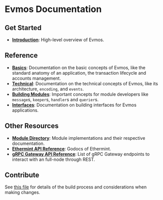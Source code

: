 <!--
layout: home
title: Evmos Documentation
description: Evmos is a scalable and interoperable Ethereum, built on Proof-of-Stake with fast-finality.
sections:
  - title: Introduction
    desc: Read a high-level overview of Evmos and its architecture.
    url: /intro
    icon: ethereum-intro
  - title: Basics
    desc: Start with the basic concepts of Evmos, like accounts and transactions.
    url: /basics
    icon: basics
  - title: Core Concepts
    desc: Read about the core concepts like encoding and events.
    url: /core
    icon: core
stack:
  - title: Cosmos SDK
    desc: The SDK is the world’s most popular framework for building application-specific blockchains.
    color: "#5064FB"
    label: sdk
    url: http://docs.cosmos.network
  - title: Ethereum
    desc: Ethereum is a global, open-source platform for decentralized applications.
    color: "#1A1F36"
    label: ethereum-black
    url: https://eth.wiki
  - title: Tendermint Core
    desc: The leading BFT engine for building blockchains, powering Evmos.
    color: "#00BB00"
    label: core
    url: http://docs.tendermint.com
footer:
  newsletter: false
aside: false
-->

# Evmos Documentation

## Get Started

- **[Introduction](./intro/overview.md)**: High-level overview of Evmos.

## Reference

- **[Basics](./basics/)**: Documentation on the basic concepts of Evmos, like the standard anatomy of an application, the transaction lifecycle and accounts management.
- **[Technical](./technical_concepts/)**: Documentation on the technical concepts of Evmos, like its architecture, `encoding`, and `events`.
- **[Building Modules](./building-modules/)**: Important concepts for module developers like `message`s, `keeper`s, `handler`s and `querier`s.
- **[Interfaces](./interfaces/)**: Documentation on building interfaces for Evmos applications.

## Other Resources

- **[Module Directory](../x/)**: Module implementations and their respective documentation.
- **[Ethermint API Reference](https://godoc.org/github.com/tharsis/ethermint)**: Godocs of Ethermint.
- **[gRPC Gateway API Reference](https://api.evmos.org/)**: List of gRPC Gateway endpoints to interact with an full-node through REST.

## Contribute

See [this file](https://github.com/Canto-Network/canto/blob/main/docs/DOCS_README.md) for details of the build process and considerations when making changes.
